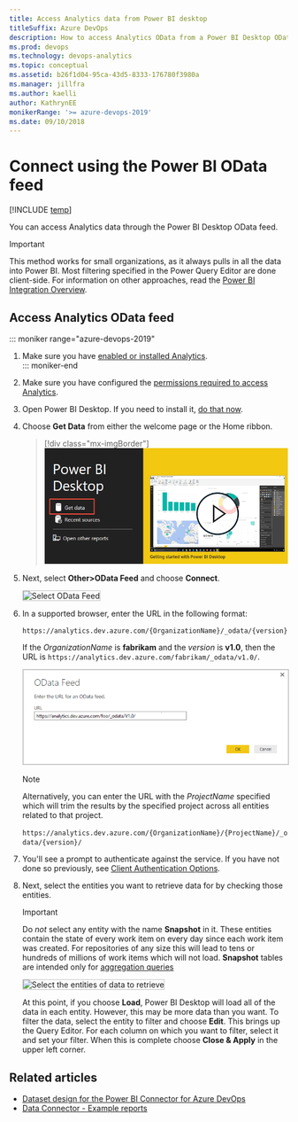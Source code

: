 ```yaml
---
title: Access Analytics data from Power BI desktop
titleSuffix: Azure DevOps
description: How to access Analytics OData from a Power BI Desktop OData feed for Azure DevOps  
ms.prod: devops
ms.technology: devops-analytics
ms.topic: conceptual
ms.assetid: b26f1d04-95ca-43d5-8333-176780f3980a  
ms.manager: jillfra
ms.author: kaelli
author: KathrynEE
monikerRange: '>= azure-devops-2019'
ms.date: 09/10/2018
---
```


# Connect using the Power BI OData feed

[!INCLUDE [temp](../_shared/version-azure-devops.md)] 

You can access Analytics data through the Power BI Desktop OData feed. 

> [!IMPORTANT]  
> This method works for small organizations, as it always pulls in all the data into Power BI. Most filtering specified in the Power Query Editor are done client-side. For information on other approaches, read the [Power BI Integration Overview](overview.md). 

## Access Analytics OData feed

::: moniker range="azure-devops-2019"

1. Make sure you have [enabled or installed Analytics](../dashboards/analytics-extension.md).  
::: moniker-end  
1. Make sure you have configured the [permissions required to access Analytics](analytics-security.md).  

2. Open Power BI Desktop. If you need to install it, [do that now](https://powerbi.microsoft.com/desktop).  

3. Choose **Get Data** from either the welcome page or the Home ribbon.  

	> [!div class="mx-imgBorder"] 
	> ![Power BI desktop splash screen, Get data button](_img/data-connector/get-data-splash-screen.png) 

4. Next, select **Other>OData Feed** and choose **Connect**.  

	<img src="_img/pbi2.png" alt="Select OData Feed" style="border: 1px solid #C3C3C3;" />  

5. In a supported browser, enter the URL in the following format:  

   ```OData
   https://analytics.dev.azure.com/{OrganizationName}/_odata/{version}/
   ```  

   If the *OrganizationName* is **fabrikam** and the *version* is **v1.0**, then the URL is `https://analytics.dev.azure.com/fabrikam/_odata/v1.0/`.

   <img src="_img/pbi3.png" alt="Select OData Feed" style="border: 1px solid #C3C3C3;" />   

   > [!NOTE]  
   >Alternatively, you can enter the URL with the *ProjectName* specified which will trim the results by the specified project across all entities related to that project. 
   >
   >`https://analytics.dev.azure.com/{OrganizationName}/{ProjectName}/_odata/{version}/` 

6. You'll see a prompt to authenticate against the service. If you have not done so previously, see [Client Authentication Options](client-authentication-options.md).  

7. Next, select the entities you want to retrieve data for by checking those entities.

	> [!IMPORTANT]  
	>Do *not* select any entity with the name **Snapshot** in it. These entities contain the state of every work item on every day since each work item was created. For repositories of any size this will lead to tens or hundreds of millions of work items which will not load. **Snapshot** tables are intended only for [aggregation queries](../extend-analytics/odata-query-guidelines.md)

	<img src="_img/pbi4.png" alt="Select the entities of data to retrieve" style="border: 1px solid #C3C3C3;" /> 

	At this point, if you choose **Load**, Power BI Desktop will load all of the data in each entity. However, this may be more data than you want. To filter the data, select the entity to filter and choose **Edit**. This brings up the Query Editor. For each column on which you want to filter, select it and set your filter. When this is complete choose **Close & Apply** in the upper left corner.  

## Related articles

- [Dataset design for the Power BI Connector for Azure DevOps](data-connector-dataset.md)
- [Data Connector - Example reports](data-connector-examples.md)